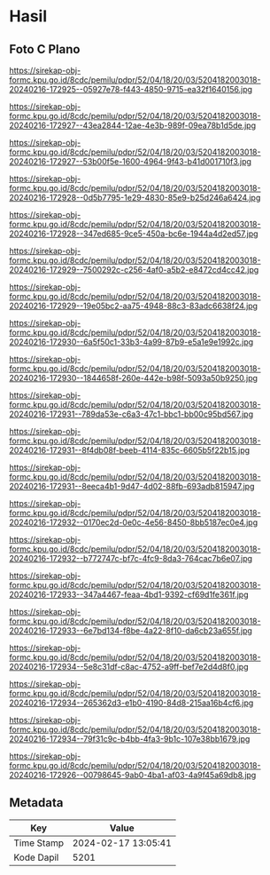 # Hasil

## Foto C Plano

https://sirekap-obj-formc.kpu.go.id/8cdc/pemilu/pdpr/52/04/18/20/03/5204182003018-20240216-172925--05927e78-f443-4850-9715-ea32f1640156.jpg

https://sirekap-obj-formc.kpu.go.id/8cdc/pemilu/pdpr/52/04/18/20/03/5204182003018-20240216-172927--43ea2844-12ae-4e3b-989f-09ea78b1d5de.jpg

https://sirekap-obj-formc.kpu.go.id/8cdc/pemilu/pdpr/52/04/18/20/03/5204182003018-20240216-172927--53b00f5e-1600-4964-9f43-b41d001710f3.jpg

https://sirekap-obj-formc.kpu.go.id/8cdc/pemilu/pdpr/52/04/18/20/03/5204182003018-20240216-172928--0d5b7795-1e29-4830-85e9-b25d246a6424.jpg

https://sirekap-obj-formc.kpu.go.id/8cdc/pemilu/pdpr/52/04/18/20/03/5204182003018-20240216-172928--347ed685-9ce5-450a-bc6e-1944a4d2ed57.jpg

https://sirekap-obj-formc.kpu.go.id/8cdc/pemilu/pdpr/52/04/18/20/03/5204182003018-20240216-172929--7500292c-c256-4af0-a5b2-e8472cd4cc42.jpg

https://sirekap-obj-formc.kpu.go.id/8cdc/pemilu/pdpr/52/04/18/20/03/5204182003018-20240216-172929--19e05bc2-aa75-4948-88c3-83adc6638f24.jpg

https://sirekap-obj-formc.kpu.go.id/8cdc/pemilu/pdpr/52/04/18/20/03/5204182003018-20240216-172930--6a5f50c1-33b3-4a99-87b9-e5a1e9e1992c.jpg

https://sirekap-obj-formc.kpu.go.id/8cdc/pemilu/pdpr/52/04/18/20/03/5204182003018-20240216-172930--1844658f-260e-442e-b98f-5093a50b9250.jpg

https://sirekap-obj-formc.kpu.go.id/8cdc/pemilu/pdpr/52/04/18/20/03/5204182003018-20240216-172931--789da53e-c6a3-47c1-bbc1-bb00c95bd567.jpg

https://sirekap-obj-formc.kpu.go.id/8cdc/pemilu/pdpr/52/04/18/20/03/5204182003018-20240216-172931--8f4db08f-beeb-4114-835c-6605b5f22b15.jpg

https://sirekap-obj-formc.kpu.go.id/8cdc/pemilu/pdpr/52/04/18/20/03/5204182003018-20240216-172931--8eeca4b1-9d47-4d02-88fb-693adb815947.jpg

https://sirekap-obj-formc.kpu.go.id/8cdc/pemilu/pdpr/52/04/18/20/03/5204182003018-20240216-172932--0170ec2d-0e0c-4e56-8450-8bb5187ec0e4.jpg

https://sirekap-obj-formc.kpu.go.id/8cdc/pemilu/pdpr/52/04/18/20/03/5204182003018-20240216-172932--b772747c-bf7c-4fc9-8da3-764cac7b6e07.jpg

https://sirekap-obj-formc.kpu.go.id/8cdc/pemilu/pdpr/52/04/18/20/03/5204182003018-20240216-172933--347a4467-feaa-4bd1-9392-cf69d1fe361f.jpg

https://sirekap-obj-formc.kpu.go.id/8cdc/pemilu/pdpr/52/04/18/20/03/5204182003018-20240216-172933--6e7bd134-f8be-4a22-8f10-da6cb23a655f.jpg

https://sirekap-obj-formc.kpu.go.id/8cdc/pemilu/pdpr/52/04/18/20/03/5204182003018-20240216-172934--5e8c31df-c8ac-4752-a9ff-bef7e2d4d8f0.jpg

https://sirekap-obj-formc.kpu.go.id/8cdc/pemilu/pdpr/52/04/18/20/03/5204182003018-20240216-172934--265362d3-e1b0-4190-84d8-215aa16b4cf6.jpg

https://sirekap-obj-formc.kpu.go.id/8cdc/pemilu/pdpr/52/04/18/20/03/5204182003018-20240216-172934--79f31c9c-b4bb-4fa3-9b1c-107e38bb1679.jpg

https://sirekap-obj-formc.kpu.go.id/8cdc/pemilu/pdpr/52/04/18/20/03/5204182003018-20240216-172926--00798645-9ab0-4ba1-af03-4a9f45a69db8.jpg


## Metadata

| Key        | Value               |
| ---------- | ------------------- |
| Time Stamp | 2024-02-17 13:05:41 |
| Kode Dapil | 5201                |



